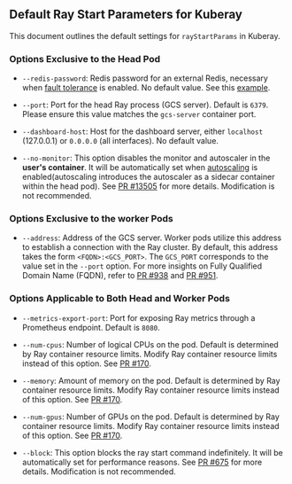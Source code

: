 
## Default Ray Start Parameters for Kuberay

This document outlines the default settings for `rayStartParams` in Kuberay.

### Options Exclusive to the Head Pod

- `--redis-password`: Redis password for an external Redis, necessary when [fault tolerance](https://github.com/ray-project/kuberay/blob/master/docs/guidance/gcs-ft.md) is enabled. No default value. See this [example](https://github.com/kevin85421/kuberay/blob/master/ray-operator/config/samples/ray-cluster.external-redis.yaml).

- `--port`: Port for the head Ray process (GCS server). Default is `6379`. Please ensure this value matches the `gcs-server` container port.

- `--dashboard-host`: Host for the dashboard server, either `localhost` (127.0.0.1) or `0.0.0.0` (all interfaces). No default value.

- `--no-monitor`: This option disables the monitor and autoscaler in the **user's container**. It will be automatically set when [autoscaling](https://github.com/ray-project/kuberay/blob/master/docs/guidance/autoscaler.md) is enabled(autoscaling introduces the autoscaler as a sidecar container within the head pod). See [PR #13505](https://github.com/ray-project/ray/pull/13505) for more details. Modification is not recommended.

### Options Exclusive to the worker Pods

- `--address`: Address of the GCS server. Worker pods utilize this address to establish a connection with the Ray cluster. By default, this address takes the form `<FQDN>:<GCS_PORT>`. The `GCS_PORT` corresponds to the value set in the `--port` option. For more insights on Fully Qualified Domain Name (FQDN), refer to [PR #938](https://github.com/ray-project/kuberay/pull/938) and [PR #951](https://github.com/ray-project/kuberay/pull/951).

### Options Applicable to Both Head and Worker Pods

- `--metrics-export-port`: Port for exposing Ray metrics through a Prometheus endpoint. Default is `8080`.

- `--num-cpus`: Number of logical CPUs on the pod. Default is determined by Ray container resource limits. Modify Ray container resource limits instead of this option. See [PR #170](https://github.com/ray-project/kuberay/pull/170).

- `--memory`: Amount of memory on the pod. Default is determined by Ray container resource limits. Modify Ray container resource limits instead of this option. See [PR #170](https://github.com/ray-project/kuberay/pull/170).

- `--num-gpus`: Number of GPUs on the pod. Default is determined by Ray container resource limits. Modify Ray container resource limits instead of this option. See [PR #170](https://github.com/ray-project/kuberay/pull/170).

- `--block`: This option blocks the ray start command indefinitely. It will be automatically set for performance reasons. See [PR #675](https://github.com/ray-project/kuberay/pull/675) for more details. Modification is not recommended.

